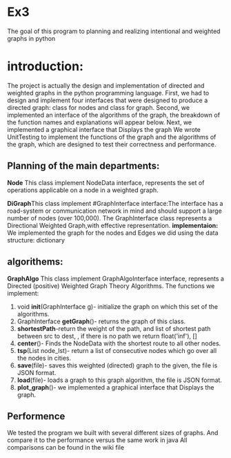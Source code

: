 # Ex3
The goal of this program to planning and realizing intentional and weighted graphs in python
# introduction:
The project is actually the design and implementation of directed and weighted graphs in the python programming language.
First, we had to design and implement four interfaces that were designed to produce a directed graph: class for nodes and class for graph.
Second, we implemented an interface of the algorithms of the graph, the breakdown of the function names and explanations will appear below.
Next, we implemented a graphical interface that Displays the graph
We wrote UnitTesting to implement the functions of the graph and the algorithms of the graph, which are designed to test their correctness and performance.

## Planning of the main departments:

**Node**  This class implement NodeData interface, represents the set of operations applicable on a node in a weighted graph.

**DiGraph**This class implement #GraphInterface interface:The interface has a road-system or communication network in mind and should support a large number of nodes (over 100,000).
The GraphInterface class represents a Directional Weighted Graph,with effective representation.
**implementaion:**
We implemented the graph for the nodes and Edges we did using the data structure: dictionary

## algorithems:

**GraphAlgo** This class implement GraphAlgoInterface interface, represents a Directed (positive) Weighted Graph Theory Algorithms.
The functions we implement:

 1. void **init**(GraphInterface g)- initialize the graph on which this set of the algorithms.
 2. GraphInterface **getGraph**()- returns the graph of this class.  
 3. **shortestPath**-return the weight of the path, and list of shortest path between src to dest, , if there is no path we return float('inf'), []
 4. **center**()-  Finds the NodeData with the shortest route to all other nodes.
 5. **tsp**(List<int> node_lst)- return a list of consecutive nodes which go over all the nodes in cities.
 6. **save**(file)- saves this weighted (directed) graph to the given, the file is JSON format.
 7. **load**(file)- loads a graph to this graph algorithm, the file is JSON format.
 8. **plot_graph**()- we implemented a graphical interface that Displays the graph.
 

 
 ## Performence
 We tested the program we built with several different sizes of graphs.
 And compare it to the performance versus the same work in java
 All comparisons can be found in the wiki file
